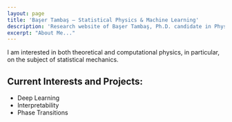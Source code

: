 ```yaml
---
layout: page
title: 'Başer Tambaş – Statistical Physics & Machine Learning'
description: 'Research website of Başer Tambaş, Ph.D. candidate in Physics at Istanbul Technical University, focusing on statistical mechanics and deep learning.'
excerpt: "About Me..."
---
```


I am interested in both theoretical and computational physics, in particular, on the subject of statistical mechanics.

## Current Interests and Projects:

- Deep Learning
- Interpretability
- Phase Transitions
